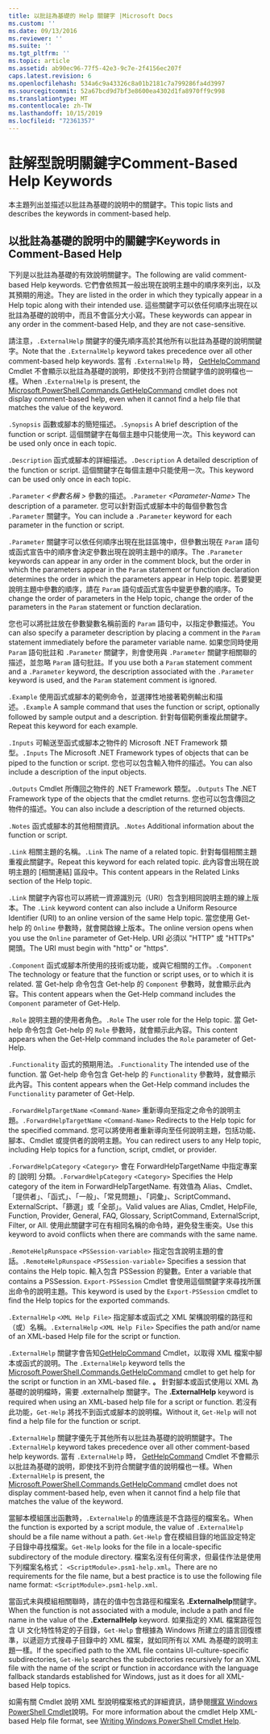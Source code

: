 ```yaml
---
title: 以批註為基礎的 Help 關鍵字 |Microsoft Docs
ms.custom: ''
ms.date: 09/13/2016
ms.reviewer: ''
ms.suite: ''
ms.tgt_pltfrm: ''
ms.topic: article
ms.assetid: ab90ec96-77f5-42e3-9c7e-2f4156ec207f
caps.latest.revision: 6
ms.openlocfilehash: 534a6c9a43326c8a01b2181c7a799286fa4d3997
ms.sourcegitcommit: 52a67bcd9d7bf3e8600ea4302d1fa8970ff9c998
ms.translationtype: MT
ms.contentlocale: zh-TW
ms.lasthandoff: 10/15/2019
ms.locfileid: "72361357"
---
```

# <a name="comment-based-help-keywords"></a><span data-ttu-id="a47b0-102">註解型說明關鍵字</span><span class="sxs-lookup"><span data-stu-id="a47b0-102">Comment-Based Help Keywords</span></span>

<span data-ttu-id="a47b0-103">本主題列出並描述以批註為基礎的說明中的關鍵字。</span><span class="sxs-lookup"><span data-stu-id="a47b0-103">This topic lists and describes the keywords in comment-based help.</span></span>

## <a name="keywords-in-comment-based-help"></a><span data-ttu-id="a47b0-104">以批註為基礎的說明中的關鍵字</span><span class="sxs-lookup"><span data-stu-id="a47b0-104">Keywords in Comment-Based Help</span></span>

<span data-ttu-id="a47b0-105">下列是以批註為基礎的有效說明關鍵字。</span><span class="sxs-lookup"><span data-stu-id="a47b0-105">The following are valid comment-based Help keywords.</span></span> <span data-ttu-id="a47b0-106">它們會依照其一般出現在說明主題中的順序來列出，以及其預期的用途。</span><span class="sxs-lookup"><span data-stu-id="a47b0-106">They are listed in the order in which they typically appear in a Help topic along with their intended use.</span></span> <span data-ttu-id="a47b0-107">這些關鍵字可以依任何順序出現在以批註為基礎的說明中，而且不會區分大小寫。</span><span class="sxs-lookup"><span data-stu-id="a47b0-107">These keywords can appear in any order in the comment-based Help, and they are not case-sensitive.</span></span>

<span data-ttu-id="a47b0-108">請注意，`.ExternalHelp` 關鍵字的優先順序高於其他所有以批註為基礎的說明關鍵字。</span><span class="sxs-lookup"><span data-stu-id="a47b0-108">Note that the `.ExternalHelp` keyword takes precedence over all other comment-based help keywords.</span></span> <span data-ttu-id="a47b0-109">當有 `.ExternalHelp` 時， [GetHelpCommand](/dotnet/api/Microsoft.PowerShell.Commands.gethelpcommand) Cmdlet 不會顯示以批註為基礎的說明，即使找不到符合關鍵字值的說明檔也一樣。</span><span class="sxs-lookup"><span data-stu-id="a47b0-109">When `.ExternalHelp` is present, the [Microsoft.PowerShell.Commands.GetHelpCommand](/dotnet/api/Microsoft.PowerShell.Commands.gethelpcommand) cmdlet does not display comment-based help, even when it cannot find a help file that matches the value of the keyword.</span></span>

<span data-ttu-id="a47b0-110">`.Synopsis` 函數或腳本的簡短描述。</span><span class="sxs-lookup"><span data-stu-id="a47b0-110">`.Synopsis` A brief description of the function or script.</span></span> <span data-ttu-id="a47b0-111">這個關鍵字在每個主題中只能使用一次。</span><span class="sxs-lookup"><span data-stu-id="a47b0-111">This keyword can be used only once in each topic.</span></span>

<span data-ttu-id="a47b0-112">`.Description` 函式或腳本的詳細描述。</span><span class="sxs-lookup"><span data-stu-id="a47b0-112">`.Description` A detailed description of the function or script.</span></span> <span data-ttu-id="a47b0-113">這個關鍵字在每個主題中只能使用一次。</span><span class="sxs-lookup"><span data-stu-id="a47b0-113">This keyword can be used only once in each topic.</span></span>

<span data-ttu-id="a47b0-114">`.Parameter` *\<參數名稱 >* 參數的描述。</span><span class="sxs-lookup"><span data-stu-id="a47b0-114">`.Parameter` *\<Parameter-Name>* The description of a parameter.</span></span> <span data-ttu-id="a47b0-115">您可以針對函式或腳本中的每個參數包含 `.Parameter` 關鍵字。</span><span class="sxs-lookup"><span data-stu-id="a47b0-115">You can include a `.Parameter` keyword for each parameter in the function or script.</span></span>

<span data-ttu-id="a47b0-116">`.Parameter` 關鍵字可以依任何順序出現在批註區塊中，但參數出現在 `Param` 語句或函式宣告中的順序會決定參數出現在說明主題中的順序。</span><span class="sxs-lookup"><span data-stu-id="a47b0-116">The `.Parameter` keywords can appear in any order in the comment block, but the order in which the parameters appear in the `Param` statement or function declaration determines the order in which the parameters appear in Help topic.</span></span> <span data-ttu-id="a47b0-117">若要變更說明主題中參數的順序，請在 `Param` 語句或函式宣告中變更參數的順序。</span><span class="sxs-lookup"><span data-stu-id="a47b0-117">To change the order of parameters in the Help topic, change the order of the parameters in the `Param` statement or function declaration.</span></span>

<span data-ttu-id="a47b0-118">您也可以將批註放在參數變數名稱前面的 `Param` 語句中，以指定參數描述。</span><span class="sxs-lookup"><span data-stu-id="a47b0-118">You can also specify a parameter description by placing a comment in the `Param` statement immediately before the parameter variable name.</span></span> <span data-ttu-id="a47b0-119">如果您同時使用 `Param` 語句批註和 `.Parameter` 關鍵字，則會使用與 `.Parameter` 關鍵字相關聯的描述，並忽略 `Param` 語句批註。</span><span class="sxs-lookup"><span data-stu-id="a47b0-119">If you use both a `Param` statement comment and a `.Parameter` keyword, the description associated with the `.Parameter` keyword is used, and the `Param` statement comment is ignored.</span></span>

<span data-ttu-id="a47b0-120">`.Example` 使用函式或腳本的範例命令，並選擇性地接著範例輸出和描述。</span><span class="sxs-lookup"><span data-stu-id="a47b0-120">`.Example` A sample command that uses the function or script, optionally followed by sample output and a description.</span></span> <span data-ttu-id="a47b0-121">針對每個範例重複此關鍵字。</span><span class="sxs-lookup"><span data-stu-id="a47b0-121">Repeat this keyword for each example.</span></span>

<span data-ttu-id="a47b0-122">`.Inputs` 可輸送至函式或腳本之物件的 Microsoft .NET Framework 類型。</span><span class="sxs-lookup"><span data-stu-id="a47b0-122">`.Inputs` The Microsoft .NET Framework types of objects that can be piped to the function or script.</span></span> <span data-ttu-id="a47b0-123">您也可以包含輸入物件的描述。</span><span class="sxs-lookup"><span data-stu-id="a47b0-123">You can also include a description of the input objects.</span></span>

<span data-ttu-id="a47b0-124">`.Outputs` Cmdlet 所傳回之物件的 .NET Framework 類型。</span><span class="sxs-lookup"><span data-stu-id="a47b0-124">`.Outputs` The .NET Framework type of the objects that the cmdlet returns.</span></span> <span data-ttu-id="a47b0-125">您也可以包含傳回之物件的描述。</span><span class="sxs-lookup"><span data-stu-id="a47b0-125">You can also include a description of the returned objects.</span></span>

<span data-ttu-id="a47b0-126">`.Notes` 函式或腳本的其他相關資訊。</span><span class="sxs-lookup"><span data-stu-id="a47b0-126">`.Notes` Additional information about the function or script.</span></span>

<span data-ttu-id="a47b0-127">`.Link` 相關主題的名稱。</span><span class="sxs-lookup"><span data-stu-id="a47b0-127">`.Link` The name of a related topic.</span></span> <span data-ttu-id="a47b0-128">針對每個相關主題重複此關鍵字。</span><span class="sxs-lookup"><span data-stu-id="a47b0-128">Repeat this keyword for each related topic.</span></span> <span data-ttu-id="a47b0-129">此內容會出現在說明主題的 [相關連結] 區段中。</span><span class="sxs-lookup"><span data-stu-id="a47b0-129">This content appears in the Related Links section of the Help topic.</span></span>

<span data-ttu-id="a47b0-130">`.Link` 關鍵字內容也可以將統一資源識別元（URI）包含到相同說明主題的線上版本。</span><span class="sxs-lookup"><span data-stu-id="a47b0-130">The `.Link` keyword content can also include a Uniform Resource Identifier (URI) to an online version of the same Help topic.</span></span> <span data-ttu-id="a47b0-131">當您使用 Get-help 的 `Online` 參數時，就會開啟線上版本。</span><span class="sxs-lookup"><span data-stu-id="a47b0-131">The online version opens when you use the `Online` parameter of Get-Help.</span></span> <span data-ttu-id="a47b0-132">URI 必須以 "HTTP" 或 "HTTPs" 開頭。</span><span class="sxs-lookup"><span data-stu-id="a47b0-132">The URI must begin with "http" or "https".</span></span>

<span data-ttu-id="a47b0-133">`.Component` 函式或腳本所使用的技術或功能，或與它相關的工作。</span><span class="sxs-lookup"><span data-stu-id="a47b0-133">`.Component` The technology or feature that the function or script uses, or to which it is related.</span></span> <span data-ttu-id="a47b0-134">當 Get-help 命令包含 Get-help 的 `Component` 參數時，就會顯示此內容。</span><span class="sxs-lookup"><span data-stu-id="a47b0-134">This content appears when the Get-Help command includes the `Component` parameter of Get-Help.</span></span>

<span data-ttu-id="a47b0-135">`.Role` 說明主題的使用者角色。</span><span class="sxs-lookup"><span data-stu-id="a47b0-135">`.Role` The user role for the Help topic.</span></span> <span data-ttu-id="a47b0-136">當 Get-help 命令包含 Get-help 的 `Role` 參數時，就會顯示此內容。</span><span class="sxs-lookup"><span data-stu-id="a47b0-136">This content appears when the Get-Help command includes the `Role` parameter of Get-Help.</span></span>

<span data-ttu-id="a47b0-137">`.Functionality` 函式的預期用法。</span><span class="sxs-lookup"><span data-stu-id="a47b0-137">`.Functionality` The intended use of the function.</span></span> <span data-ttu-id="a47b0-138">當 Get-help 命令包含 Get-help 的 `Functionality` 參數時，就會顯示此內容。</span><span class="sxs-lookup"><span data-stu-id="a47b0-138">This content appears when the Get-Help command includes the `Functionality` parameter of Get-Help.</span></span>

<span data-ttu-id="a47b0-139">`.ForwardHelpTargetName` `<Command-Name>` 重新導向至指定之命令的說明主題。</span><span class="sxs-lookup"><span data-stu-id="a47b0-139">`.ForwardHelpTargetName` `<Command-Name>` Redirects to the Help topic for the specified command.</span></span> <span data-ttu-id="a47b0-140">您可以將使用者重新導向至任何說明主題，包括功能、腳本、Cmdlet 或提供者的說明主題。</span><span class="sxs-lookup"><span data-stu-id="a47b0-140">You can redirect users to any Help topic, including Help topics for a function, script, cmdlet, or provider.</span></span>

<span data-ttu-id="a47b0-141">`.ForwardHelpCategory` `<Category>` 會在 ForwardHelpTargetName 中指定專案的 [說明] 分類。</span><span class="sxs-lookup"><span data-stu-id="a47b0-141">`.ForwardHelpCategory` `<Category>` Specifies the Help category of the item in ForwardHelpTargetName.</span></span> <span data-ttu-id="a47b0-142">有效值為 Alias、Cmdlet、「提供者」、「函式」、「一般」、「常見問題」、「詞彙」、ScriptCommand、ExternalScript、「篩選」或「全部」。</span><span class="sxs-lookup"><span data-stu-id="a47b0-142">Valid values are Alias, Cmdlet, HelpFile, Function, Provider, General, FAQ, Glossary, ScriptCommand, ExternalScript, Filter, or All.</span></span> <span data-ttu-id="a47b0-143">使用此關鍵字可在有相同名稱的命令時，避免發生衝突。</span><span class="sxs-lookup"><span data-stu-id="a47b0-143">Use this keyword to avoid conflicts when there are commands with the same name.</span></span>

<span data-ttu-id="a47b0-144">`.RemoteHelpRunspace` `<PSSession-variable>` 指定包含說明主題的會話。</span><span class="sxs-lookup"><span data-stu-id="a47b0-144">`.RemoteHelpRunspace` `<PSSession-variable>` Specifies a session that contains the Help topic.</span></span> <span data-ttu-id="a47b0-145">輸入包含 PSSession 的變數。</span><span class="sxs-lookup"><span data-stu-id="a47b0-145">Enter a variable that contains a PSSession.</span></span> <span data-ttu-id="a47b0-146">`Export-PSSession` Cmdlet 會使用這個關鍵字來尋找所匯出命令的說明主題。</span><span class="sxs-lookup"><span data-stu-id="a47b0-146">This keyword is used by the `Export-PSSession` cmdlet to find the Help topics for the exported commands.</span></span>

<span data-ttu-id="a47b0-147">`.ExternalHelp` `<XML Help File>` 指定腳本或函式之 XML 架構說明檔的路徑和（或）名稱。</span><span class="sxs-lookup"><span data-stu-id="a47b0-147">`.ExternalHelp` `<XML Help File>` Specifies the path and/or name of an XML-based Help file for the script or function.</span></span>

<span data-ttu-id="a47b0-148">`.ExternalHelp` 關鍵字會告知[GetHelpCommand](/dotnet/api/Microsoft.PowerShell.Commands.gethelpcommand) Cmdlet，以取得 XML 檔案中腳本或函式的說明。</span><span class="sxs-lookup"><span data-stu-id="a47b0-148">The `.ExternalHelp` keyword tells the [Microsoft.PowerShell.Commands.GetHelpCommand](/dotnet/api/Microsoft.PowerShell.Commands.gethelpcommand) cmdlet to get help for the script or function in an XML-based file.</span></span> <span data-ttu-id="a47b0-149">**。** 針對腳本或函式使用以 XML 為基礎的說明檔時，需要 .externalhelp 關鍵字。</span><span class="sxs-lookup"><span data-stu-id="a47b0-149">The **.ExternalHelp** keyword is required when using an XML-based help file for a script or function.</span></span> <span data-ttu-id="a47b0-150">若沒有此功能，`Get-Help` 將找不到函式或腳本的說明檔。</span><span class="sxs-lookup"><span data-stu-id="a47b0-150">Without it, `Get-Help` will not find a help file for the function or script.</span></span>

<span data-ttu-id="a47b0-151">`.ExternalHelp` 關鍵字優先于其他所有以批註為基礎的說明關鍵字。</span><span class="sxs-lookup"><span data-stu-id="a47b0-151">The `.ExternalHelp` keyword takes precedence over all other comment-based help keywords.</span></span> <span data-ttu-id="a47b0-152">當有 `.ExternalHelp` 時， [GetHelpCommand](/dotnet/api/Microsoft.PowerShell.Commands.gethelpcommand) Cmdlet 不會顯示以批註為基礎的說明，即使找不到符合關鍵字值的說明檔也一樣。</span><span class="sxs-lookup"><span data-stu-id="a47b0-152">When `.ExternalHelp` is present, the [Microsoft.PowerShell.Commands.GetHelpCommand](/dotnet/api/Microsoft.PowerShell.Commands.gethelpcommand) cmdlet does not display comment-based help, even when it cannot find a help file that matches the value of the keyword.</span></span>

<span data-ttu-id="a47b0-153">當腳本模組匯出函數時，`.ExternalHelp` 的值應該是不含路徑的檔案名。</span><span class="sxs-lookup"><span data-stu-id="a47b0-153">When the function is exported by a script module, the value of `.ExternalHelp` should be a file name without a path.</span></span> <span data-ttu-id="a47b0-154">`Get-Help` 會在模組目錄的地區設定特定子目錄中尋找檔案。</span><span class="sxs-lookup"><span data-stu-id="a47b0-154">`Get-Help` looks for the file in a locale-specific subdirectory of the module directory.</span></span> <span data-ttu-id="a47b0-155">檔案名沒有任何需求，但最佳作法是使用下列檔案名格式： `<ScriptModule>.psm1-help.xml`。</span><span class="sxs-lookup"><span data-stu-id="a47b0-155">There are no requirements for the file name, but a best practice is to use the following file name format: `<ScriptModule>.psm1-help.xml`.</span></span>

<span data-ttu-id="a47b0-156">當函式未與模組相關聯時，請在的值中包含路徑和檔案名 **.Externalhelp**關鍵字。</span><span class="sxs-lookup"><span data-stu-id="a47b0-156">When the function is not associated with a module, include a path and file name in the value of the **.ExternalHelp** keyword.</span></span> <span data-ttu-id="a47b0-157">如果指定的 XML 檔案路徑包含 UI 文化特性特定的子目錄，`Get-Help` 會根據為 Windows 所建立的語言回復標準，以遞迴方式搜尋子目錄中的 XML 檔案，就如同所有以 XML 為基礎的說明主題一樣。</span><span class="sxs-lookup"><span data-stu-id="a47b0-157">If the specified path to the XML file contains UI-culture-specific subdirectories, `Get-Help` searches the subdirectories recursively for an XML file with the name of the script or function in accordance with the language fallback standards established for Windows, just as it does for all XML-based Help topics.</span></span>

<span data-ttu-id="a47b0-158">如需有關 Cmdlet 說明 XML 型說明檔案格式的詳細資訊，請參閱[撰寫 Windows PowerShell Cmdlet](./writing-help-for-windows-powershell-cmdlets.md)說明。</span><span class="sxs-lookup"><span data-stu-id="a47b0-158">For more information about the cmdlet Help XML-based Help file format, see [Writing Windows PowerShell Cmdlet Help](./writing-help-for-windows-powershell-cmdlets.md).</span></span>